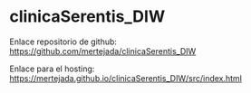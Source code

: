 # clinicaSerentis_DIW

Enlace repositorio de github:
https://github.com/mertejada/clinicaSerentis_DIW

Enlace para el hosting:
https://mertejada.github.io/clinicaSerentis_DIW/src/index.html

